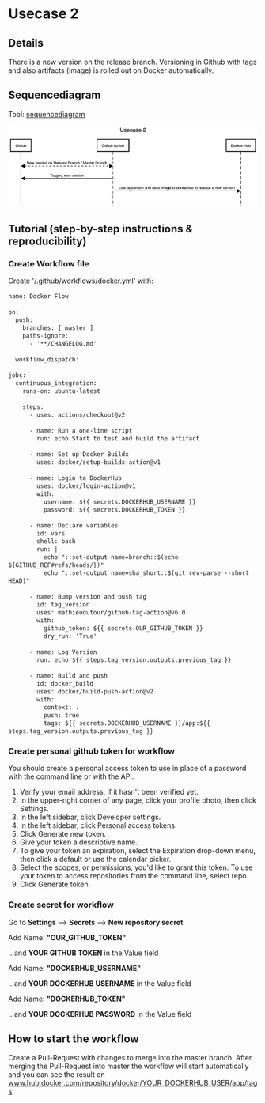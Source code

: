 # Usecase 2

## Details

There is a new version on the release branch. Versioning in Github with tags and also artifacts (image) is rolled out on Docker automatically.

## Sequencediagram
Tool: [sequencediagram](https://sequencediagram.org/)

![Usecase2](Images/Usecase-2.png)

## Tutorial (step-by-step instructions & reproducibility)

### Create Workflow file
Create '/.github/workflows/docker.yml' with:

```
name: Docker Flow

on:
  push:
    branches: [ master ]
    paths-ignore:
      - '**/CHANGELOG.md'

  workflow_dispatch:

jobs:
  continuous_integration:
    runs-on: ubuntu-latest

    steps:
      - uses: actions/checkout@v2

      - name: Run a one-line script
        run: echo Start to test and build the artifact

      - name: Set up Docker Buildx
        uses: docker/setup-buildx-action@v1

      - name: Login to DockerHub
        uses: docker/login-action@v1 
        with:
          username: ${{ secrets.DOCKERHUB_USERNAME }}
          password: ${{ secrets.DOCKERHUB_TOKEN }}

      - name: Declare variables
        id: vars
        shell: bash
        run: |
          echo "::set-output name=branch::$(echo ${GITHUB_REF#refs/heads/})"
          echo "::set-output name=sha_short::$(git rev-parse --short HEAD)"
          
      - name: Bump version and push tag
        id: tag_version
        uses: mathieudutour/github-tag-action@v6.0
        with:
          github_token: ${{ secrets.OUR_GITHUB_TOKEN }}
          dry_run: 'True'
          
      - name: Log Version
        run: echo ${{ steps.tag_version.outputs.previous_tag }}
      
      - name: Build and push
        id: docker_build
        uses: docker/build-push-action@v2
        with:
          context: .
          push: true
          tags: ${{ secrets.DOCKERHUB_USERNAME }}/app:${{ steps.tag_version.outputs.previous_tag }}

```

### Create personal github token for workflow
You should create a personal access token to use in place of a password with the command line or with the API.
1. Verify your email address, if it hasn't been verified yet.
2. In the upper-right corner of any page, click your profile photo, then click Settings.
3. In the left sidebar, click Developer settings.
4. In the left sidebar, click Personal access tokens.
5. Click Generate new token.
6. Give your token a descriptive name.
7. To give your token an expiration, select the Expiration drop-down menu, then click a default or use the calendar picker.
8. Select the scopes, or permissions, you'd like to grant this token. To use your token to access repositories from the command line, select repo.
9. Click Generate token.

### Create secret for workflow
Go to **Settings** --> **Secrets** --> **New repository secret**

Add Name: **"OUR_GITHUB_TOKEN"**

.. and **YOUR GITHUB TOKEN** in the Value field

Add Name: **"DOCKERHUB_USERNAME"**

.. and **YOUR DOCKERHUB USERNAME** in the Value field

Add Name: **"DOCKERHUB_TOKEN"**

.. and **YOUR DOCKERHUB PASSWORD** in the Value field

## How to start the workflow
Create a Pull-Request with changes to merge into the master branch. After merging the Pull-Request into master the workflow will start automatically and you can see the result on www.hub.docker.com/repository/docker/YOUR_DOCKERHUB_USER/app/tags.
